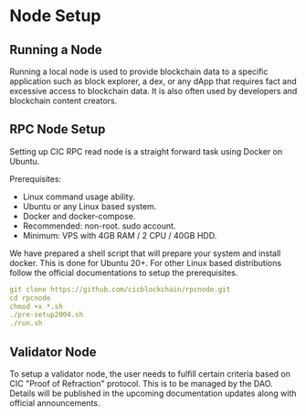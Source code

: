 # Node Setup
## Running a Node 
Running a local node is used to provide blockchain data to a specific application such as block explorer, a dex, or any dApp that requires fact and excessive access to blockchain data. It is also often used by developers and blockchain content creators. 

## RPC Node Setup
Setting up CIC RPC read node is a straight forward task using Docker on Ubuntu.

Prerequisites:

* Linux command usage ability.
* Ubuntu or any Linux based system.
* Docker and docker-compose.
* Recommended: non-root. sudo account.
* Minimum: VPS with 4GB RAM / 2 CPU / 40GB HDD.
 
We have prepared a shell script that will prepare your system and install docker. This is done for Ubuntu 20+. For other Linux based distributions follow the official documentations to setup the prerequisites. 

``` yaml
git clone https://github.com/cicblockchain/rpcnode.git
cd rpcnode
chmod +x *.sh
./pre-setup2004.sh
./run.sh
```

## Validator Node
To setup a validator node, the user needs to fulfill certain criteria based on CIC "Proof of Refraction" protocol. This is to be managed by the DAO. Details will be published in the upcoming documentation updates along with official announcements.
